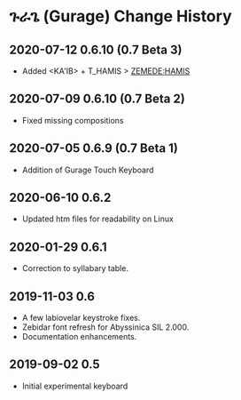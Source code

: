 # ጉራጌ (Gurage) Change History


## 2020-07-12 0.6.10 (0.7 Beta 3)
* Added <KA'IB> + T_HAMIS > <ZEMEDE:HAMIS>

## 2020-07-09 0.6.10 (0.7 Beta 2)
* Fixed missing compositions

## 2020-07-05 0.6.9 (0.7 Beta 1)
* Addition of Gurage Touch Keyboard

## 2020-06-10 0.6.2
* Updated htm files for readability on Linux

## 2020-01-29 0.6.1
* Correction to syllabary table.

## 2019-11-03 0.6
* A few labiovelar keystroke fixes.
* Zebidar font refresh for Abyssinica SIL 2.000.
* Documentation enhancements.

## 2019-09-02 0.5
* Initial experimental keyboard

